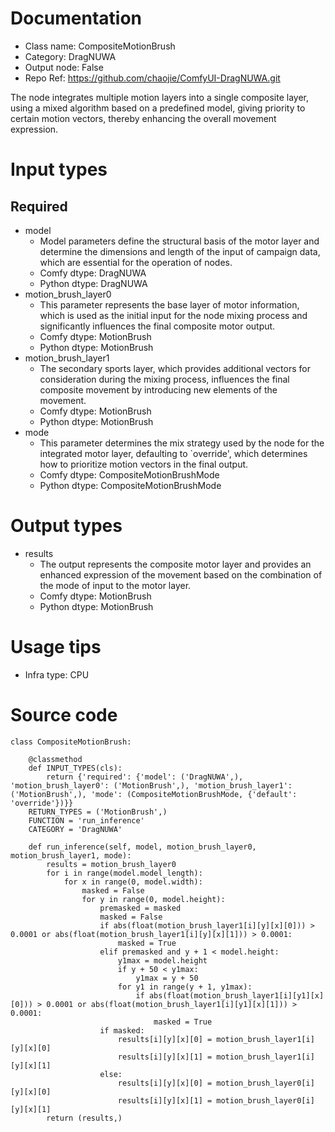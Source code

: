 # Documentation
- Class name: CompositeMotionBrush
- Category: DragNUWA
- Output node: False
- Repo Ref: https://github.com/chaojie/ComfyUI-DragNUWA.git

The node integrates multiple motion layers into a single composite layer, using a mixed algorithm based on a predefined model, giving priority to certain motion vectors, thereby enhancing the overall movement expression.

# Input types
## Required
- model
    - Model parameters define the structural basis of the motor layer and determine the dimensions and length of the input of campaign data, which are essential for the operation of nodes.
    - Comfy dtype: DragNUWA
    - Python dtype: DragNUWA
- motion_brush_layer0
    - This parameter represents the base layer of motor information, which is used as the initial input for the node mixing process and significantly influences the final composite motor output.
    - Comfy dtype: MotionBrush
    - Python dtype: MotionBrush
- motion_brush_layer1
    - The secondary sports layer, which provides additional vectors for consideration during the mixing process, influences the final composite movement by introducing new elements of the movement.
    - Comfy dtype: MotionBrush
    - Python dtype: MotionBrush
- mode
    - This parameter determines the mix strategy used by the node for the integrated motor layer, defaulting to `override', which determines how to prioritize motion vectors in the final output.
    - Comfy dtype: CompositeMotionBrushMode
    - Python dtype: CompositeMotionBrushMode

# Output types
- results
    - The output represents the composite motor layer and provides an enhanced expression of the movement based on the combination of the mode of input to the motor layer.
    - Comfy dtype: MotionBrush
    - Python dtype: MotionBrush

# Usage tips
- Infra type: CPU

# Source code
```
class CompositeMotionBrush:

    @classmethod
    def INPUT_TYPES(cls):
        return {'required': {'model': ('DragNUWA',), 'motion_brush_layer0': ('MotionBrush',), 'motion_brush_layer1': ('MotionBrush',), 'mode': (CompositeMotionBrushMode, {'default': 'override'})}}
    RETURN_TYPES = ('MotionBrush',)
    FUNCTION = 'run_inference'
    CATEGORY = 'DragNUWA'

    def run_inference(self, model, motion_brush_layer0, motion_brush_layer1, mode):
        results = motion_brush_layer0
        for i in range(model.model_length):
            for x in range(0, model.width):
                masked = False
                for y in range(0, model.height):
                    premasked = masked
                    masked = False
                    if abs(float(motion_brush_layer1[i][y][x][0])) > 0.0001 or abs(float(motion_brush_layer1[i][y][x][1])) > 0.0001:
                        masked = True
                    elif premasked and y + 1 < model.height:
                        y1max = model.height
                        if y + 50 < y1max:
                            y1max = y + 50
                        for y1 in range(y + 1, y1max):
                            if abs(float(motion_brush_layer1[i][y1][x][0])) > 0.0001 or abs(float(motion_brush_layer1[i][y1][x][1])) > 0.0001:
                                masked = True
                    if masked:
                        results[i][y][x][0] = motion_brush_layer1[i][y][x][0]
                        results[i][y][x][1] = motion_brush_layer1[i][y][x][1]
                    else:
                        results[i][y][x][0] = motion_brush_layer0[i][y][x][0]
                        results[i][y][x][1] = motion_brush_layer0[i][y][x][1]
        return (results,)
```